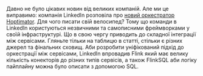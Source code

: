 Давно не було цікавих новин від великих компаній. Але ми це виправимо: компанія LinkedIn розповіла про [новий оркестратор Hoptimator](https://engineering.linkedin.com/blog/2023/declarative-data-pipelines-with-hoptimator). Для чого писати свій велосипед? Тому що команди в LinkedIn користуються незвичними та самописними фреймворками у своїй інфраструктурі. Що в свою чергу приводить до складної інтеграції між сервісами. Гляньте тільки на таблицю в статті, стільки є різних джерел та фінальних сховищ. Аби розробити уніфікований підхід до оркестрації між сервісами, LinkedIn впровадив Flink який має велику кількість конекторів до різних типів сервісів, а також FlinkSQL аби логіку пайплайну можна було описати з допомогою SQL.